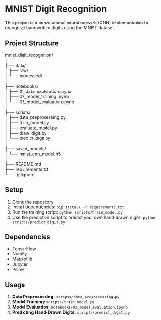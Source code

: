# MNIST Digit Recognition

This project is a convolutional neural network (CNN) implementation to recognize handwritten digits using the MNIST dataset.

## Project Structure

mnist_digit_recognition/ <br />
│ <br />
├── data/ <br />
│ ├── raw/ <br />
│ └── processed/ <br />
│ <br />
├── notebooks/ <br />
│ ├── 01_data_exploration.ipynb <br />
│ ├── 02_model_training.ipynb <br />
│ └── 03_model_evaluation.ipynb <br />
│ <br />
├── scripts/ <br />
│ ├── data_preprocessing.py <br />
│ ├── train_model.py <br />
│ ├── evaluate_model.py <br />
│ ├── draw_digit.py <br />
│ └── predict_digit.py <br />
│ <br />
├── saved_models/ <br />
│ └── mnist_cnn_model.h5 <br />
│ <br />
├── README.md <br />
├── requirements.txt <br />
└── .gitignore <br />





## Setup

1. Clone the repository
2. Install dependencies: `pip install -r requirements.txt`
3. Run the training script: `python scripts/train_model.py`
4. Use the prediction script to predict your own hand-drawn digits: `python scripts/predict_digit.py`

## Dependencies

- TensorFlow
- NumPy
- Matplotlib
- Jupyter
- Pillow

## Usage

1. **Data Preprocessing:** `scripts/data_preprocessing.py`
2. **Model Training:** `scripts/train_model.py`
3. **Model Evaluation:** `notebooks/03_model_evaluation.ipynb`
4. **Predicting Hand-Drawn Digits:** `scripts/predict_digit.py`
